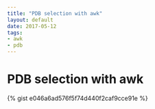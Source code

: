 ```yaml
---
title: "PDB selection with awk"
layout: default
date: 2017-05-12
tags:
- awk
- pdb
---
```


# PDB selection with awk

{% gist e046a6ad576f5f74d440f2caf9cce91e %}
